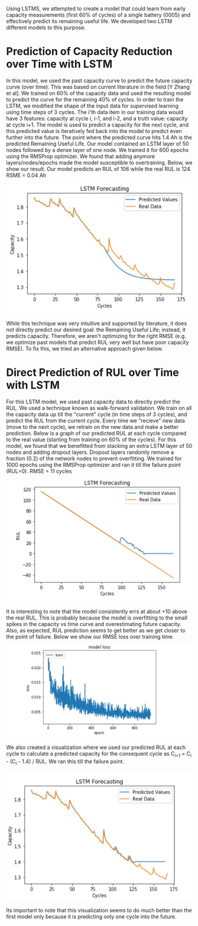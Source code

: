 Using LSTMS, we attempted to create a model that could learn from early capacity measurements (first 60% of cycles) of a single battery (0005) and effectively predict its remaining useful life. We developed two LSTM different models to this purpose. 

# Prediction of Capacity Reduction over Time with LSTM

In this model, we used the past capacity curve to predict the future capacity curve (over time). This was based on current literature in the field [Y Zhang et al]. We trained on 60% of the capacity data and used the resulting model to predict the curve for the remaining 40% of cycles. In order to train the LSTM, we modified the shape of the input data for supervised learning using time steps of 3 cycles. The i'th data item in our training data would have 3 features: capacity at cycle i, i-1, and i-2, and a truth value: capacity at cycle i+1. The model is used to predict a capacity for the next cycle, and this predicted value is iteratively fed back into the model to predict even further into the future. The point where the predicted curve hits 1.4 Ah is the predicted Remaining Useful Life. Our model contained an LSTM layer of 50 nodes followed by a dense layer of one node. We trained it for 600 epochs using the RMSProp optimizer. We found that adding anymore layers/nodes/epochs made the model susceptible to overtraining. Below, we show our result. Our model predicts an RUL of 106 while the real RUL is 124. RSME = 0.04 Ah

![LSTM Capacity 1](/images/LSTM1Capacity.jpg)

While this technique was very intuitive and supported by literature, it does not directly predict our desired goal: the Remaining Useful Life; instead, it predicts capacity. Therefore, we aren't optimizing for the right RMSE (e.g. we optimize past models that predict RUL very well but have poor capacity RMSE). To fix this, we tried an alternative approach given below.

# Direct Prediction of RUL over Time with LSTM

For this LSTM model, we used past capacity data to directly predict the RUL. We used a technique known as walk-forward validation. We train on all the capacity data up till the "current" cycle (in time steps of 3 cycles), and predict the RUL from the current cycle. Every time we "recieve" new data (move to the next cycle), we retrain on the new data and make a better prediction. Below is a graph of our predicted RUL at each cycle compared to the real value (starting from training on 60% of the cycles). For this model, we found that we benefitted from stacking an extra LSTM layer of 50 nodes and adding dropout layers. Dropout layers randomly remove a fraction (0.2) of the network nodes to prevent overfitting. We trained for 1000 epochs using the RMSProp optimizer and ran it till the failure point (RUL=0). RMSE = 11 cycles

![LSTM RUL](/images/LSTM2RUL.jpg)

It is interesting to note that the model consistently errs at about +10 above the real RUL. This is probably because the model is overfitting to the small spikes in the capacity vs time curve and overestimating future capacity. Also, as expected, RUL prediction seems to get better as we get closer to the point of failure. Below we show our RMSE loss over training time.

![LSTM Training](/images/LSTMTraining.JPG)

We also created a visualization where we used our predicted RUL at each cycle to calculate a predicted capacity for the consequent cycle as C<sub>i+1</sub> = C<sub>i</sub> - (C<sub>i</sub> - 1.4) / RUL. We ran this till the failure point.

![LSTM Capacity 2](/images/LSTM2Capacity.JPG)

Its important to note that this visualization seems to do much better than the first model only because it is predicting only one cycle into the future.

